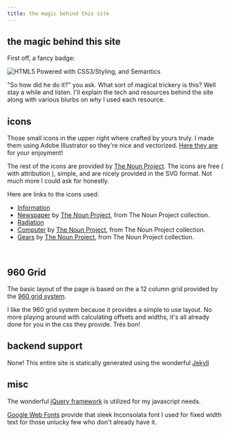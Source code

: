 ```yaml
---
title: the magic behind this site
---
```


## the magic behind this site

First off, a fancy badge:

![HTML5 Powered with CSS3/Styling, and Semantics](https://www.w3.org/html/logo/badge/html5-badge-h-css3-semantics.png)

"So how did he do it?" you ask. What sort of magical trickery is this? Well
stay a while and listen. I'll explain the tech and resources behind the
site along with various blurbs on *why* I used each resource.


## icons

Those small icons in the upper right where crafted by yours truly. I made
them using Adobe Illustrator so they're nice and vectorized. [Here they
are](/static/files/social_icons.zip) for your enjoyment!

The rest of the icons are provided by [The Noun Project](http://thenounproject.com).
The icons are free ( with attribution ), simple, and are nicely provided in
the SVG format. Not much more I could ask for honestly.

Here are links to the icons used:

- [Information](http://thenounproject.com/term/information/22)
- [Newspaper](http://thenounproject.com/term/newspaper/397) by
  [The Noun Project](http://thenounproject.com), from The Noun Project collection.
- [Radiation](http://thenounproject.com/term/radiation/182)
- [Computer](http://thenounproject.com/term/computer/114) by
  [The Noun Project](http://thenounproject.com), from The Noun Project collection.
- [Gears](http://thenounproject.com/term/gears/179) by
  [The Noun Project](http://thenounproject.com),
  from The Noun Project collection.

<p>&nbsp;</p>

## 960 Grid

The basic layout of the page is based on the a 12 column grid provided by the
[960 grid system](http://960.gs).

I like the 960 grid system because it provides a simple to use layout. No more
playing around with calculating offsets and widths, it's all already done for you
in the css they provide. Trés bon!


## backend support

None! This entire site is statically generated using the wonderful
[Jekyll](https://github.com/mojombo/jekyll/wiki/usage)


## misc

The wonderful [jQuery framework](http://jquery.com) is utilized for my
javascript needs.

[Google Web Fonts](http://www.google.com/webfonts) provide that sleek
Inconsolata font I used for fixed width text for those unlucky few who
don't already have it.
